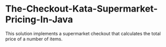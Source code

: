 # The-Checkout-Kata-Supermarket-Pricing-In-Java
This solution implements a supermarket checkout that calculates the total price of a number of items.
